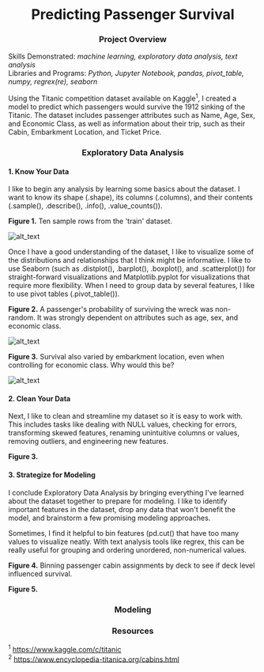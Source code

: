 # <div align="center">Predicting Passenger Survival</div>

### <div align="center">Project Overview</div>
Skills Demonstrated: *machine learning, exploratory data analysis, text analysis*<br/>
Libraries and Programs: *Python, Jupyter Notebook, pandas, pivot_table, numpy, regrex(re), seaborn*<br/>

Using the Titanic competition dataset available on Kaggle<sup>1</sup>, I created a model to predict which passengers would survive the 1912 sinking of the Titanic. The dataset includes passenger attributes such as Name, Age, Sex, and Economic Class, as well as information about their trip, such as their Cabin, Embarkment Location, and Ticket Price.<br>

### <div align="center">Exploratory Data Analysis</div>
#### 1. Know Your Data
I like to begin any analysis by learning some basics about the dataset. I want to know its shape (.shape), its columns (.columns), and their contents (.sample(), .describe(), .info(), .value_counts()).<br> 

**Figure 1.** Ten sample rows from the 'train' dataset.<br>

![alt_text](https://github.com/nphorsley59/Predicting_Passenger_Survival/blob/master/Figures/train_sample.png "'train' sample")<br>

Once I have a good understanding of the dataset, I like to visualize some of the distributions and relationships that I think might be informative. I like to use Seaborn (such as .distplot(), .barplot(), .boxplot(), and .scatterplot()) for straight-forward visualizations and Matplotlib.pyplot for visualizations that require more flexibility. When I need to group data by several features, I like to use pivot tables (.pivot_table()).<br>

**Figure 2.** A passenger's probability of surviving the wreck was non-random. It was strongly dependent on attributes such as age, sex, and economic class.<br>

![alt_text](https://github.com/nphorsley59/Predicting_Passenger_Survival/blob/master/Figures/agesexclass_survivalrate.png "Attributes Predicting Survival")<br>

**Figure 3.** Survival also varied by embarkment location, even when controlling for economic class. Why would this be?<br>

![alt_text](https://github.com/nphorsley59/Predicting_Passenger_Survival/blob/master/Figures/embarkment_ptable.png "Did Embarkment Location Matter?")<br>

#### 2. Clean Your Data
Next, I like to clean and streamline my dataset so it is easy to work with. This includes tasks like dealing with NULL values, checking for errors, transforming skewed features, renaming unintuitive columns or values, removing outliers, and engineering new features. 

**Figure 3.**

#### 3. Strategize for Modeling

I conclude Exploratory Data Analysis by bringing everything I've learned about the dataset together to prepare for modeling. I like to identify important features in the dataset,  drop any data that won't benefit the model, and brainstorm a few promising modeling approaches.

Sometimes, I find it helpful to bin features (pd.cut() that have too many values to visualize neatly. With text analysis tools like regrex, this can be really useful for grouping and ordering unordered, non-numerical values.<br>

**Figure 4.** Binning passenger cabin assignments by deck to see if deck level influenced survival.<br>

**Figure 5.**

### <div align="center">Modeling</div>

### <div align="center">Resources</div>
<sup>1</sup> https://www.kaggle.com/c/titanic <br/>
<sup>2</sup> https://www.encyclopedia-titanica.org/cabins.html <br/>
